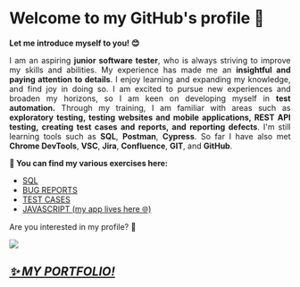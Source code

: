 <h1><b>Welcome to my GitHub's profile 👋 </b></h1> 
<p><b>Let me introduce myself to you!  &#128522;</b></p>
<p></p>
<p align="justify"> 
I am an aspiring <b> junior software tester</b>, who is always striving to improve my skills and abilities. My experience has made me an <b>insightful and paying attention to details</b>. I enjoy learning and expanding my knowledge, and find joy in doing so. I am excited to pursue new experiences and broaden my horizons, so I am keen on developing myself in <b>test automation.</b> Through my training, I am familiar with areas such as <b>exploratory testing, testing websites and mobile applications, REST API testing, creating test cases and reports, and reporting defects</b>. I'm still learning tools such as <b>SQL</b>, <b>Postman</b>, <b>Cypress</b>. So far I have also met <b>Chrome DevTools</b>, <b>VSC</b>, <b>Jira</b>, <b>Confluence</b>, <b>GIT</b>, and <b>GitHub</b>. 

<p><b>&#128170; You can find my various exercises here:</b></p>  
<ul>
  <li><a href="https://github.com/amiszkiel/SQL.git">SQL</a>
  <li><a href="https://github.com/amiszkiel/BUG_REPORTS.git">BUG REPORTS</a>
  <li><a href="https://github.com/amiszkiel/TEST-CASES">TEST CASES</a>
  <li><a href="https://github.com/amiszkiel/bmi_calculator.git">JAVASCRIPT <a href="https://amiszkiel.github.io/bmi_calculator/">(my app lives here &#127760;)</a></a>
        </ul>
 
 
<p>Are you interested in my profile? &#129300;</p>

<img src="https://user-images.githubusercontent.com/117541170/236679470-3fa2a144-5ee7-469a-9dbb-58cb23e172b0.jpg">

<h2><b><i><a href="https://github.com/amiszkiel/MY-PORTFOLIO"> &#x2728; MY PORTFOLIO!<p></p></a></i></b></h2>
<!--
**amiszkiel/amiszkiel** is a ✨ _special_ ✨ repository because its `README.md` (this file) appears on your GitHub profile.

Here are some ideas to get you started:

- 🔭 I’m currently working on ...
- 🌱 I’m currently learning ...
- 👯 I’m looking to collaborate on ...
- 🤔 I’m looking for help with ...
- 💬 Ask me about ...
- 📫 How to reach me: ...
- 😄 Pronouns: ...
- ⚡ Fun fact: ...
-->
